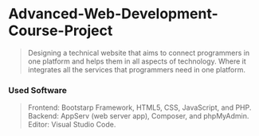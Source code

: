 # Advanced-Web-Development-Course-Project

> Designing a technical website that aims to connect programmers in one platform and helps them in 
all aspects of technology. Where it integrates all the services that programmers need in one platform.

### Used Software
> Frontend: Bootstarp Framework, HTML5, CSS, JavaScript, and PHP.<br />
Backend: AppServ (web server app), Composer, and phpMyAdmin.<br />
Editor: Visual Studio Code.

